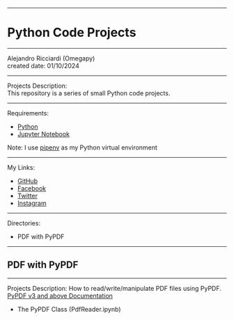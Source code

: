 -----------------------------------------------------------------------------------------------------------------------------
# Python Code Projects
-----------------------------------------------------------------------------------------------------------------------------

 Alejandro Ricciardi (Omegapy)  
 created date: 01/10/2024  

-----------------------------------------------------------------------------------------------------------------------------

Projects Description:  
This repository is a series of small Python code projects.

-----------------------------------------------------------------------------------------------------------------------------

Requirements:  
- [Python](https://www.python.org/)   
- [Jupyter Notebook](https://jupyter.org/) 

Note: I use [pipenv]( https://pipenv.pypa.io/en/latest/) as my Python virtual environment

-----------------------------------------------------------------------------------------------------------------------------

My Links:   
- [GitHub](https://github.com/Omegapy)   
- [Facebook](https://www.facebook.com/profile.php?id=100089638857137)  
- [Twitter](https://twitter.com/RicciardiAlex)   
- [Instagram](https://www.instagram.com/alexomegapy/)  

-----------------------------------------------------------------------------------------------------------------------------

Directories:  
- PDF with PyPDF
	

-----------------------------------------------------------------------------------------------------------------------------
## PDF with PyPDF
-----------------------------------------------------------------------------------------------------------------------------

Projects Description:
How to read/write/manipulate PDF files using PyPDF.  
[PyPDF v3 and above Documentation](https://pypdf.readthedocs.io/en/stable/)  
- The PyPDF Class (PdfReader.ipynb)
